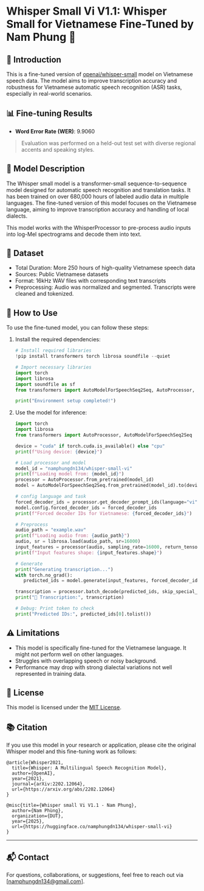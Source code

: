 # Whisper Small Vi V1.1: Whisper Small for Vietnamese Fine-Tuned by Nam Phung 🚀

## 📝 Introduction

This is a fine-tuned version of [openai/whisper-small](https://huggingface.co/openai/whisper-small) model on Vietnamese speech data. The model aims to improve transcription accuracy and robustness for Vietnamese automatic speech recognition (ASR) tasks, especially in real-world scenarios.

## 📊 Fine-tuning Results

- **Word Error Rate (WER)**: 9.9060

> Evaluation was performed on a held-out test set with diverse regional accents and speaking styles.

## 📝 Model Description

The Whisper small model is a transformer-small sequence-to-sequence model designed for automatic speech recognition and translation tasks. It has been trained on over 680,000 hours of labeled audio data in multiple languages. The fine-tuned version of this model focuses on the Vietnamese language, aiming to improve transcription accuracy and handling of local dialects.

This model works with the WhisperProcessor to pre-process audio inputs into log-Mel spectrograms and decode them into text.

## 📁 Dataset

- Total Duration: More 250 hours of high-quality Vietnamese speech data
- Sources: Public Vietnamese datasets
- Format: 16kHz WAV files with corresponding text transcripts  
- Preprocessing: Audio was normalized and segmented. Transcripts were cleaned and tokenized.  

## 🚀 How to Use

To use the fine-tuned model, you can follow these steps:

1. Install the required dependencies:
   ```python
   # Install required libraries
   !pip install transformers torch librosa soundfile --quiet

   # Import necessary libraries
   import torch
   import librosa
   import soundfile as sf
   from transformers import AutoModelForSpeechSeq2Seq, AutoProcessor, pipeline

   print("Environment setup completed!")
   ```

2. Use the model for inference:
   ```python
   import torch
   import librosa
   from transformers import AutoProcessor, AutoModelForSpeechSeq2Seq

   device = "cuda" if torch.cuda.is_available() else "cpu"
   print(f"Using device: {device}")

   # Load processor and model
   model_id = "namphungdn134/whisper-small-vi"
   print(f"Loading model from: {model_id}")
   processor = AutoProcessor.from_pretrained(model_id)
   model = AutoModelForSpeechSeq2Seq.from_pretrained(model_id).to(device)

   # config language and task
   forced_decoder_ids = processor.get_decoder_prompt_ids(language="vi", task="transcribe")
   model.config.forced_decoder_ids = forced_decoder_ids
   print(f"Forced decoder IDs for Vietnamese: {forced_decoder_ids}")

   # Preprocess
   audio_path = "example.wav"  
   print(f"Loading audio from: {audio_path}")
   audio, sr = librosa.load(audio_path, sr=16000)  
   input_features = processor(audio, sampling_rate=16000, return_tensors="pt").input_features.to(device)
   print(f"Input features shape: {input_features.shape}")

   # Generate
   print("Generating transcription...")
   with torch.no_grad():
      predicted_ids = model.generate(input_features, forced_decoder_ids=forced_decoder_ids)

   transcription = processor.batch_decode(predicted_ids, skip_special_tokens=True)[0]
   print("📝 Transcription:", transcription)

   # Debug: Print token to check
   print("Predicted IDs:", predicted_ids[0].tolist())
   ```

## ⚠️ Limitations

- This model is specifically fine-tuned for the Vietnamese language. It might not perform well on other languages.
- Struggles with overlapping speech or noisy background.
- Performance may drop with strong dialectal variations not well represented in training data.

## 📄 License

This model is licensed under the [MIT License](LICENSE).

## 📚 Citation

If you use this model in your research or application, please cite the original Whisper model and this fine-tuning work as follows:

```
@article{Whisper2021,
  title={Whisper: A Multilingual Speech Recognition Model},
  author={OpenAI},
  year={2021},
  journal={arXiv:2202.12064},
  url={https://arxiv.org/abs/2202.12064}
}
```

```
@misc{title={Whisper small Vi V1.1 - Nam Phung},
  author={Nam Phùng},
  organization={DUT},
  year={2025},
  url={https://huggingface.co/namphungdn134/whisper-small-vi}
}
```

---

## 📬 Contact 

For questions, collaborations, or suggestions, feel free to reach out via [namphungdn134@gmail.com].

